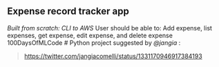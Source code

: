 ## Expense record tracker app 
*Built from scratch: CLI to AWS*
User should be able to:
Add expense, list expenses, get expense, edit expense, and delete expense  
100DaysOfMLCode # Python project suggested by *@jangia* : 
> https://twitter.com/jangiacomelli/status/1331170946917384193